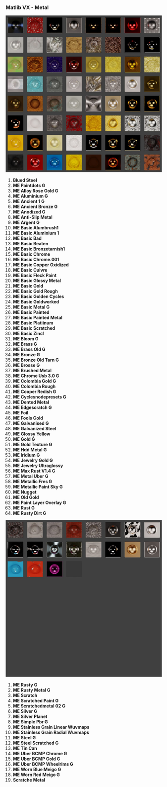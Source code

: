 ### Matlib VX - Metal

![Matlib VX Metal 01](https://github.com/don1138/blender-materials/blob/main/Matlib-VX/JPG/Matlib-VX-Metal-01.jpg)

1. **Blued Steel**
1. **ME Paintdots G**
1. **ME Alloy Rose Gold  G**
1. **ME Aluminium G**
1. **ME Ancient 1 G**
1. **ME Ancient Bronze G**
1. **ME Anodized G**
1. **ME Anti-Slip Metal**
1. **ME Argent G**
1. **ME Basic Alumbrush1**
1. **ME Basic Aluminium 1**
1. **ME Basic Bad**
1. **ME Basic Beaten**
1. **ME Basic Bronzetarnish1**
1. **ME Basic Chrome**
1. **ME Basic Chrome.001**
1. **ME Basic Copper Oxidized**
1. **ME Basic Cuivre**
1. **ME Basic Fleck Paint**
1. **ME Basic Glossy Metal**
1. **ME Basic Gold**
1. **ME Basic Gold Rough**
1. **ME Basic Golden Cycles**
1. **ME Basic Goldworked**
1. **ME Basic Metal G**
1. **ME Basic Painted**
1. **ME Basic Painted Metal**
1. **ME Basic Platiinum**
1. **ME Basic Scratched**
1. **ME Basic Zinc1**
1. **ME Bloom G**
1. **ME Brass G**
1. **ME Brass Old G**
1. **ME Bronze G**
1. **ME Bronze Old Tarn G**
1. **ME Brosse G**
1. **ME Brushed Metal**
1. **ME Chrome Usb 3.0 G**
1. **ME Colombia Gold G**
1. **ME Colombia Rough**
1. **ME Cooper Redish G**
1. **ME Cyclesnodepresets G**
1. **ME Dented Metal**
1. **ME Edgescratch G**
1. **ME Foil**
1. **ME Fools Gold**
1. **ME Galvanised G**
1. **ME Galvanized Steel**
1. **ME Glossy Yellow**
1. **ME Gold G**
1. **ME Gold Texture G**
1. **ME Hdd Metal G**
1. **ME Iridium G**
1. **ME Jewelry Gold G**
1. **ME Jewelry Ultraglossy**
1. **ME Max Rust V1.4 G**
1. **ME Metal Uber G**
1. **ME Metallic Fres G**
1. **ME Metallic Paint Sky G**
1. **ME Nugget**
1. **ME Old Gold**
1. **ME Paint Layer Overlay G**
1. **ME Rust G**
1. **ME Rusty Dirt G**

![Matlib VX Metal 02](https://github.com/don1138/blender-materials/blob/main/Matlib-VX/JPG/Matlib-VX-Metal-02.jpg)

1. **ME Rusty G**
1. **ME Rusty Metal G**
1. **ME Scratch**
1. **ME Scratched Paint G**
1. **ME Scratchedmetal 02 G**
1. **ME Silver G**
1. **ME Silver Planet**
1. **ME Simple Pbr G**
1. **ME Stainless Grain Linear Wuvmaps**
1. **ME Stainless Grain Radial Wuvmaps**
1. **ME Steel G**
1. **ME Steel Scratched G**
1. **ME Tin Can**
1. **ME Uber BCMP Chrome G**
1. **ME Uber BCMP Gold G**
1. **ME Uber BCMP Wheelrims G**
1. **ME Worn Blue Meigo G**
1. **ME Worn Red Meigo G**
1. **Scratche Metal**
